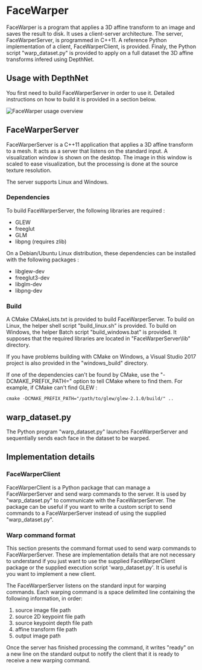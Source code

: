 # FaceWarper

FaceWarper is a program that applies a 3D affine transform to an image and saves the result to disk. It uses a client-server architecture. The server, FaceWarperServer, is programmed in C++11. A reference Python implementation of a client, FaceWarperClient, is provided. Finaly, the Python script "warp_dataset.py" is provided to apply on a full dataset the 3D affine transforms infered using DepthNet.

## Usage with DepthNet
You first need to build FaceWarperServer in order to use it. Detailed instructions on how to build it is provided in a section below.

![FaceWarper usage overview](https://user-images.githubusercontent.com/627828/47393012-5450af80-d6ec-11e8-9fdf-58b37eb8749a.png)

## FaceWarperServer
FaceWarperServer is a C++11 application that applies a 3D affine transform to a mesh. It acts as a server that listens on the standard input. A visualization window is shown on the desktop. The image in this window is scaled to ease visualization, but the processing is done at the source texture resolution.

The server supports Linux and Windows.

### Dependencies
To build FaceWarperServer, the following libraries are required :
- GLEW
- freeglut
- GLM
- libpng (requires zlib)

On a Debian/Ubuntu Linux distribution, these dependencies can be installed with the following packages :
- libglew-dev
- freeglut3-dev
- libglm-dev
- libpng-dev

### Build
A CMake CMakeLists.txt is provided to build FaceWarperServer. To build on Linux, the helper shell script "build_linux.sh" is provided. To build on Windows, the helper Batch script "build_windows.bat" is provided. It supposes that the required libraries are located in "FaceWarperServer\lib" directory.

If you have problems building with CMake on Windows, a Visual Studio 2017 project is also provided in the "windows_build" directory.

If one of the dependencies can't be found by CMake, use the "-DCMAKE_PREFIX_PATH=" option to tell CMake where to find them. For example, if CMake can't find GLEW :
```
cmake -DCMAKE_PREFIX_PATH="/path/to/glew/glew-2.1.0/build/" ..
```

## warp_dataset.py
The Python program "warp_dataset.py" launches FaceWarperServer and sequentially sends each face in the dataset to be warped.

## Implementation details

### FaceWarperClient
FaceWarperClient is a Python package that can manage a FaceWarperServer and send warp commands to the server. It is used by "warp_dataset.py" to communicate with the FaceWarperServer. The package can be useful if you want to write a custom script to send commands to a FaceWarperServer instead of using the supplied "warp_dataset.py".

### Warp command format
This section presents the command format used to send warp commands to FaceWarperServer. These are implementation details that are not necessary to understand if you just want to use the supplied FaceWarperClient package or the supplied execution script 'warp_dataset.py'. It is useful is you want to implement a new client.

The FaceWarperServer listens on the standard input for warping commands. Each warping command is a space delimited line containing the following information, in order:

1. source image file path
2. source 2D keypoint file path
3. source keypoint depth file path
4. affine transform file path
5. output image path

Once the server has finished processing the command, it writes "ready" on a new line on the standard output to notify the client that it is ready to receive a new warping command.
